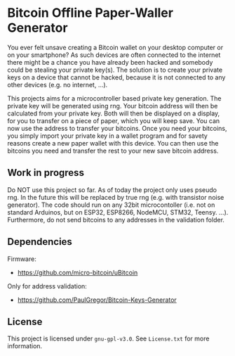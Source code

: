 # Bitcoin Offline Paper-Waller Generator

You ever felt unsave creating a Bitcoin wallet on your desktop computer or on your smartphone? As such devices are often connected to the internet there might be a chance you have already been hacked and somebody could be stealing your private key(s). The solution is to create your private keys on a device that cannot be hacked, because it is not connected to any other devices (e.g. no internet, ...). 

This projects aims for a microcontroller based private key generation. The private key will be generated using rng. Your bitcoin address will then be calculated from your private key. Both will then be displayed on a display, for you to transfer on a piece of paper, which you will keep save. You can now use the address to transfer your bitcoins. Once you need your bitcoins, you simply import your private key in a wallet program and for savety reasons create a new paper wallet with this device. You can then use the bitcoins you need and transfer the rest to your new save bitcoin address.

## Work in progress

Do NOT use this project so far. As of today the project only uses pseudo rng. In the future this will be replaced by true rng (e.g. with transistor noise generator). The code should run on any 32bit microcontoller (i.e. not on standard Arduinos, but on ESP32, ESP8266, NodeMCU, STM32, Teensy. ...). Furthermore, do not send bitcoins to any addresses in the validation folder.

## Dependencies

Firmware:
* https://github.com/micro-bitcoin/uBitcoin

Only for address validation:
* https://github.com/PaulGregor/Bitcoin-Keys-Generator

## License

This project is licensed under `gnu-gpl-v3.0`. See `License.txt` for more information.
